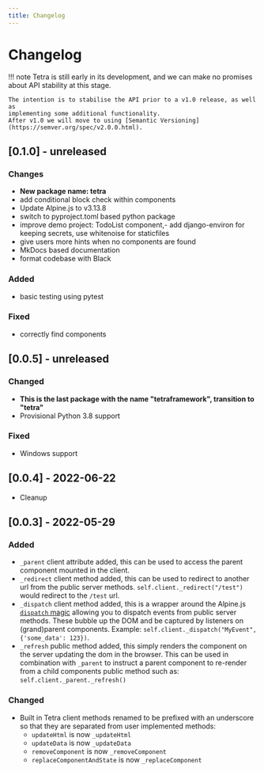 ```yaml
---
title: Changelog
---
```


# Changelog

!!! note
    Tetra is still early in its development, and we can make no promises about
    API stability at this stage.

    The intention is to stabilise the API prior to a v1.0 release, as well as
    implementing some additional functionality.
    After v1.0 we will move to using [Semantic Versioning](https://semver.org/spec/v2.0.0.html).

## [0.1.0] - unreleased
### Changes
- **New package name: tetra**
- add conditional block check within components
- Update Alpine.js to v3.13.8
- switch to pyproject.toml based python package
- improve demo project: TodoList component,- add django-environ for keeping secrets, use whitenoise for staticfiles
- give users more hints when no components are found
- MkDocs based documentation
- format codebase with Black

### Added
- basic testing using pytest

### Fixed
- correctly find components

## [0.0.5] - unreleased
### Changed
- **This is the last package with the name "tetraframework", transition to "tetra"**
- Provisional Python 3.8 support

### Fixed
- Windows support


## [0.0.4] - 2022-06-22
- Cleanup


## [0.0.3] - 2022-05-29
### Added
- `_parent` client attribute added, this can be used to access the parent component mounted in the client.
- `_redirect` client method added, this can be used to redirect to another url from the public server methods. `self.client._redirect("/test")` would redirect to the `/test` url.
- `_dispatch` client method added, this is a wrapper around the Alpine.js [`dispatch` magic](https://alpinejs.dev/magics/dispatch) allowing you to dispatch events from public server methods. These bubble up the DOM and be captured by listeners on (grand)parent components. Example: `self.client._dispatch("MyEvent", {'some_data': 123})`.
- `_refresh` public method added, this simply renders the component on the server updating the dom in the browser. This can be used in combination with `_parent` to instruct a parent component to re-render from a child components public method such as: `self.client._parent._refresh()`

### Changed
- Built in Tetra client methods renamed to be prefixed with an underscore so that they are separated from user implemented methods:
    - `updateHtml` is now `_updateHtml`
    - `updateData` is now `_updateData`
    - `removeComponent` is now `_removeComponent`
    - `replaceComponentAndState` is now `_replaceComponent`